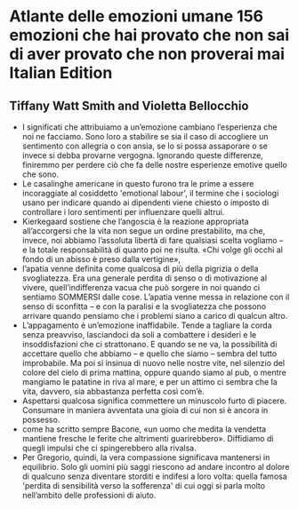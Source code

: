 # Atlante delle emozioni umane 156 emozioni che hai provato che non sai di aver provato che non proverai mai Italian Edition
## Tiffany Watt Smith and Violetta Bellocchio
- I significati che attribuiamo a un’emozione cambiano l’esperienza che noi ne facciamo. Sono loro a stabilire se sia il caso di accogliere un sentimento con allegria o con ansia, se lo si possa assaporare o se invece si debba provarne vergogna. Ignorando queste differenze, finiremmo per perdere ciò che fa delle nostre esperienze emotive quello che sono.
- Le casalinghe americane in questo furono tra le prime a essere incoraggiate al cosiddetto 'emotional labour', il termine che i sociologi usano per indicare quando ai dipendenti viene chiesto o imposto di controllare i loro sentimenti per influenzare quelli altrui.
- Kierkegaard sostiene che l’angoscia è la reazione appropriata all’accorgersi che la vita non segue un ordine prestabilito, ma che, invece, noi abbiamo l’assoluta libertà di fare qualsiasi scelta vogliamo – e la totale responsabilità di quanto poi ne risulta. «Chi volge gli occhi al fondo di un abisso è preso dalla vertigine»,
- l’apatia venne definita come qualcosa di più della pigrizia o della svogliatezza. Era una generale perdita di senso o di motivazione al vivere, quell’indifferenza vacua che può sorgere in noi quando ci sentiamo SOMMERSI dalle cose. L’apatia venne messa in relazione con il senso di sconfitta – e con la paralisi e la svogliatezza che possono arrivare quando pensiamo che i problemi siano a carico di qualcun altro.
- L’appagamento è un’emozione inaffidabile. Tende a tagliare la corda senza preavviso, lasciandoci da soli a combattere i desideri e le insoddisfazioni che ci strattonano. E quando se ne va, la possibilità di accettare quello che abbiamo – e quello che siamo – sembra del tutto improbabile. Ma poi si insinua di nuovo nelle nostre vite, nel silenzio del colore del cielo di prima mattina, oppure quando siamo al pub, o mentre mangiamo le patatine in riva al mare, e per un attimo ci sembra che la vita, davvero, sia abbastanza perfetta così com’è.
- Aspettarsi qualcosa significa commettere un minuscolo furto di piacere. Consumare in maniera avventata una gioia di cui non si è ancora in possesso.
- come ha scritto sempre Bacone, «un uomo che medita la vendetta mantiene fresche le ferite che altrimenti guarirebbero». Diffidiamo di quegli impulsi che ci spingerebbero alla rivalsa.
- Per Gregorio, quindi, la vera compassione significava mantenersi in equilibrio. Solo gli uomini più saggi riescono ad andare incontro al dolore di qualcuno senza diventare storditi e indifesi a loro volta: quella famosa 'perdita di sensibilità verso la sofferenza' di cui oggi si parla molto nell’ambito delle professioni di aiuto.
